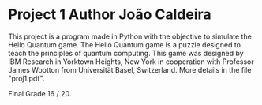 # Project 1 Author João Caldeira
This project is a program made in Python with the objective to simulate the Hello Quantum game. The Hello Quantum game is a puzzle designed to teach the principles of quantum computing. This game was designed by IBM Research in Yorktown Heights, New York in cooperation with Professor James Wootton from Universität Basel, Switzerland. More details in the file "proj1.pdf".

Final Grade 16 / 20.
